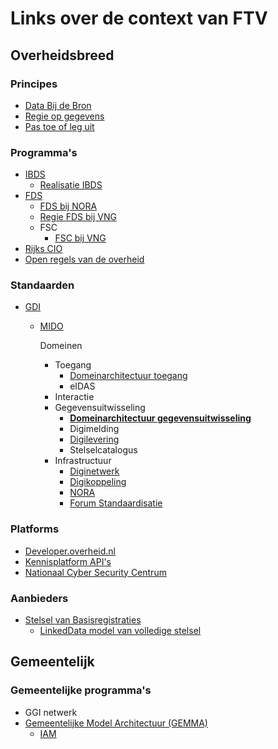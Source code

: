 # Links over de context van FTV
## Overheidsbreed
### Principes
- [Data Bij de Bron](https://www.digitaleoverheid.nl/data-bij-de-bron/)
- [Regie op gegevens](https://www.digitaleoverheid.nl/overzicht-van-alle-onderwerpen/regie-op-gegevens/)
- [Pas toe of leg uit](https://www.forumstandaardisatie.nl/pas-toe-leg-uit-beleid)

### Programma's
- [IBDS](https://www.digitaleoverheid.nl/interbestuurlijke-datastrategie/)
  - [Realisatie IBDS](https://realisatieibds.nl/)
- [FDS](https://federatief.datastelsel.nl/kennisbank/basisconcept/doel-en-aanpak/) 
  - [FDS bij NORA](https://www.noraonline.nl/wiki/FDS_Basis_concept)
  - [Regie FDS bij VNG](https://vng.nl/projecten/regie-federatief-datastelsel-fds)
  - FSC
    - [FSC bij VNG](https://vng.nl/projecten/federatieve-service-connectiviteit-fsc)
- [Rijks CIO](https://organisaties.overheid.nl/134864/directie_Chief_Information_Office-_Rijk_CIO-Rijk) 
- [Open regels van de overheid](https://regels.overheid.nl/) 

### Standaarden
- [GDI](https://www.digitaleoverheid.nl/mido/generieke-digitale-infrastructuur-gdi/)
  - [MIDO](https://www.digitaleoverheid.nl/mido/)
  
    Domeinen
    - Toegang
      - [Domeinarchitectuur toegang](https://minbzk.github.io/gdi-toegang/content/views/Domeinarchitectuur%20toegang.html)
      - eIDAS
    - Interactie
    - Gegevensuitwisseling
      - **[Domeinarchitectuur gegevensuitwisseling](https://minbzk.github.io/gdi-gegevensuitwisseling/content/views/Domeinarchitectuur%20gegevensuitwisseling.html)**
      - Digimelding
      - [Digilevering](https://www.logius.nl/domeinen/gegevensuitwisseling/digilevering)
      - Stelselcatalogus
    - Infrastructuur
      - [Diginetwerk](https://www.logius.nl/domeinen/infrastructuur/diginetwerk)
      - [Digikoppeling](https://www.logius.nl/domeinen/gegevensuitwisseling/digikoppeling/documentatie)
      - [NORA](https://www.digitaleoverheid.nl/overzicht-van-alle-onderwerpen/nora/)
      - [Forum Standaardisatie](https://www.forumstandaardisatie.nl/)

### Platforms
- [Developer.overheid.nl](https://developer.overheid.nl/)
- [Kennisplatform API's](https://www.geonovum.nl/themas/kennisplatform-apis)
- [Nationaal Cyber Security Centrum](https://www.ncsc.nl)

### Aanbieders
- [Stelsel van Basisregistraties](https://stelselvanbasisregistraties.nl/about-system)
  - [LinkedData model van volledige stelsel](https://stelselvanbasisregistraties.nl/details/DATASET/STCdata)


## Gemeentelijk
### Gemeentelijke programma's
- GGI netwerk
- [Gemeentelijke Model Architectuur (GEMMA)](https://vng.nl/projecten/gemeentelijke-model-architectuur-gemma)
  - [IAM](https://www.gemmaonline.nl/wiki/WMA_Identiteit_en_Toegangbeheer)
